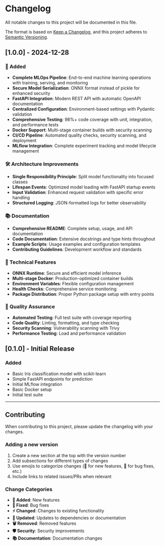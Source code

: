 # Changelog

All notable changes to this project will be documented in this file.

The format is based on [Keep a Changelog](https://keepachangelog.com/en/1.0.0/),
and this project adheres to [Semantic Versioning](https://semver.org/spec/v2.0.0.html).

## [1.0.0] - 2024-12-28

### 🚀 Added

- **Complete MLOps Pipeline**: End-to-end machine learning operations with training, serving, and monitoring
- **Secure Model Serialization**: ONNX format instead of pickle for enhanced security
- **FastAPI Integration**: Modern REST API with automatic OpenAPI documentation
- **Centralized Configuration**: Environment-based settings with Pydantic validation
- **Comprehensive Testing**: 98%+ code coverage with unit, integration, and performance tests
- **Docker Support**: Multi-stage container builds with security scanning
- **CI/CD Pipeline**: Automated quality checks, security scanning, and deployment
- **MLflow Integration**: Complete experiment tracking and model lifecycle management

### 🛠️ Architecture Improvements

- **Single Responsibility Principle**: Split model functionality into focused classes
- **Lifespan Events**: Optimized model loading with FastAPI startup events
- **Input Validation**: Enhanced request validation with specific error handling
- **Structured Logging**: JSON-formatted logs for better observability

### 📚 Documentation

- **Comprehensive README**: Complete setup, usage, and API documentation
- **Code Documentation**: Extensive docstrings and type hints throughout
- **Example Scripts**: Usage examples and configuration templates
- **Contributing Guidelines**: Development workflow and standards

### 🔧 Technical Features

- **ONNX Runtime**: Secure and efficient model inference
- **Multi-stage Docker**: Production-optimized container builds
- **Environment Variables**: Flexible configuration management
- **Health Checks**: Comprehensive service monitoring
- **Package Distribution**: Proper Python package setup with entry points

### 🧪 Quality Assurance

- **Automated Testing**: Full test suite with coverage reporting
- **Code Quality**: Linting, formatting, and type checking
- **Security Scanning**: Vulnerability scanning with Trivy
- **Performance Testing**: Load and performance validation

## [0.1.0] - Initial Release

### Added

- Basic Iris classification model with scikit-learn
- Simple FastAPI endpoints for prediction
- Initial MLflow integration
- Basic Docker setup
- Initial test suite

---

## Contributing

When contributing to this project, please update the changelog with your changes.

### Adding a new version

1. Create a new section at the top with the version number
2. Add subsections for different types of changes
3. Use emojis to categorize changes (🚀 for new features, 🐛 for bug fixes, etc.)
4. Include links to related issues/PRs when relevant

### Change Categories

- **🚀 Added**: New features
- **🐛 Fixed**: Bug fixes
- **⚡ Changed**: Changes to existing functionality
- **🔄 Updated**: Updates to dependencies or documentation
- **🗑️ Removed**: Removed features
- **🛡️ Security**: Security improvements
- **📚 Documentation**: Documentation changes
